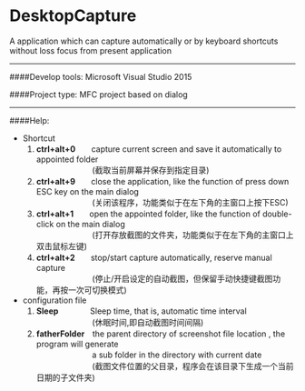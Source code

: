 # DesktopCapture
A application which can capture automatically or by keyboard shortcuts without loss focus  from present application
***
####Develop tools: 
Microsoft Visual Studio 2015

####Project type: 
MFC project based on dialog  

---
####Help:
* Shortcut
  1. <strong>ctrl+alt+0</strong>　　capture current screen and save it automatically to appointed folder  
　　　　　　　(截取当前屏幕并保存到指定目录)
  2. <strong>ctrl+alt+9</strong>　　close the application, like the function of press down ESC key on the main dialog  
　　　　　　　(关闭该程序，功能类似于在左下角的主窗口上按下ESC)
  3. <strong>ctrl+alt+1</strong>　　open the appointed folder, like the function of double-click on the main dialog  
　　　　　　　(打开存放截图的文件夹，功能类似于在左下角的主窗口上双击鼠标左键)
  4. <strong>ctrl+alt+2</strong>　　stop/start capture automatically, reserve manual capture  
　　　　　　　(停止/开启设定的自动截图，但保留手动快捷键截图功能，再按一次可切换模式)
* configuration file
  1. <strong>Sleep</strong>　　　　Sleep time, that is, automatic time interval    
　　　　　　　(休眠时间,即自动截图时间间隔)    
  2. <strong>fatherFolder</strong>　the parent directory of screenshot file location , the program will generate    
　　　　　　　a sub folder in the directory with current date     
　　　　　　　(截图文件位置的父目录，程序会在该目录下生成一个当前日期的子文件夹)
